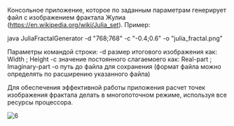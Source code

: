 Консольное приложение, которое по заданным параметрам генерирует файл с изображением фрактала Жулиа (https://en.wikipedia.org/wiki/Julia_set).
Пример:

java JuliaFractalGenerator -d "768;768" -c "-0.4;0.6" -o "julia_fractal.png"

Параметры командой строки:
-d  размер итогового изображения как:  Width ; Height
-c  значение постоянного слагаемоего как:  Real-part ; Imaginary-part
-o  путь до файла для сохранения (формат файла можно определять по расширению указанного файла)

Для обеспечения эффективной работы приложения расчет точек изображения фрактала делать в многопоточном режиме, используя все ресурсы процессора.

![6](https://github.com/AirSunday/JuilaSet/assets/42736248/8a20fa17-ca3b-4b23-b787-d3b2bcaeaa08)
